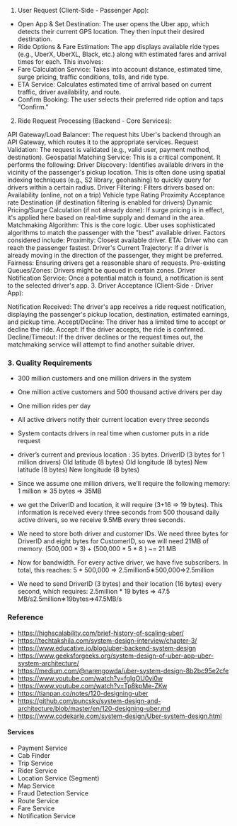 1. User Request (Client-Side - Passenger App):
- Open App & Set Destination: The user opens the Uber app, which detects their current GPS location. They then input their desired destination.
- Ride Options & Fare Estimation: The app displays available ride types (e.g., UberX, UberXL, Black, etc.) along with estimated fares and arrival times for each. This involves:
- Fare Calculation Service: Takes into account distance, estimated time, surge pricing, traffic conditions, tolls, and ride type.
- ETA Service: Calculates estimated time of arrival based on current traffic, driver availability, and route.
- Confirm Booking: The user selects their preferred ride option and taps "Confirm."

2. Ride Request Processing (Backend - Core Services):

API Gateway/Load Balancer: The request hits Uber's backend through an API Gateway, which routes it to the appropriate services.
Request Validation: The request is validated (e.g., valid user, payment method, destination).
Geospatial Matching Service: This is a critical component. It performs the following:
Driver Discovery: Identifies available drivers in the vicinity of the passenger's pickup location. This is often done using spatial indexing techniques (e.g., S2 library, geohashing) to quickly query for drivers within a certain radius.
Driver Filtering: Filters drivers based on:
Availability (online, not on a trip)
Vehicle type
Rating
Proximity
Acceptance rate
Destination (if destination filtering is enabled for drivers)
Dynamic Pricing/Surge Calculation (if not already done): If surge pricing is in effect, it's applied here based on real-time supply and demand in the area.
Matchmaking Algorithm: This is the core logic. Uber uses sophisticated algorithms to match the passenger with the "best" available driver. Factors considered include:
Proximity: Closest available driver.
ETA: Driver who can reach the passenger fastest.
Driver's Current Trajectory: If a driver is already moving in the direction of the passenger, they might be preferred.
Fairness: Ensuring drivers get a reasonable share of requests.
Pre-existing Queues/Zones: Drivers might be queued in certain zones.
Driver Notification Service: Once a potential match is found, a notification is sent to the selected driver's app.
3. Driver Acceptance (Client-Side - Driver App):

Notification Received: The driver's app receives a ride request notification, displaying the passenger's pickup location, destination, estimated earnings, and pickup time.
Accept/Decline: The driver has a limited time to accept or decline the ride.
Accept: If the driver accepts, the ride is confirmed.
Decline/Timeout: If the driver declines or the request times out, the matchmaking service will attempt to find another suitable driver.



### 3. Quality Requirements
- 300 million customers and one million drivers in the system
- One million active customers and 500 thousand active drivers per day
- One million rides per day
- All active drivers notify their current location every three seconds
- System contacts drivers in real time when customer puts in a ride request
- driver’s current and previous location :  35 bytes.
DriverID (3 bytes for 1 million drivers)
Old latitude (8 bytes)
Old longitude (8 bytes)
New latitude (8 bytes)
New longitude (8 bytes)
- Since we assume one million drivers, we’ll require the following memory:
 1 million ∗ 35 bytes => 35MB
- we get the DriverID and location, it will require (3+16 => 19 bytes). This information is received every three seconds from 500 thousand daily active drivers, so we receive 9.5MB every three seconds.
- We need to store both driver and customer IDs. We need three bytes for DriverID and eight bytes for CustomerID, so we will need 21MB of memory.
(500,000 * 3) + (500,000 * 5 * 8 ) ~= 21 MB

- Now for bandwidth. For every active driver, we have five subscribers. In total, this reaches:
5 * 500,000 => 2.5million5∗500,000=>2.5million

- We need to send DriverID (3 bytes) and their location (16 bytes) every second, which requires:
2.5million * 19 bytes => 47.5 MB/s2.5million∗19bytes=>47.5MB/s


### Reference
- https://highscalability.com/brief-history-of-scaling-uber/
- https://techtakshila.com/system-design-interview/chapter-3/
- https://www.educative.io/blog/uber-backend-system-design
- https://www.geeksforgeeks.org/system-design-of-uber-app-uber-system-architecture/
- https://medium.com/@narengowda/uber-system-design-8b2bc95e2cfe
- https://www.youtube.com/watch?v=fgIgOU0yi0w
- https://www.youtube.com/watch?v=Tp8kpMe-ZKw
- https://tianpan.co/notes/120-designing-uber
- https://github.com/puncsky/system-design-and-architecture/blob/master/en/120-designing-uber.md
- https://www.codekarle.com/system-design/Uber-system-design.html


#### Services

- Payment Service
- Cab Finder
- Trip Service
- Rider Service
- Location Service (Segment)
- Map Service  
- Fraud Detection Service
- Route Service
- Fare Service
- Notification Service
